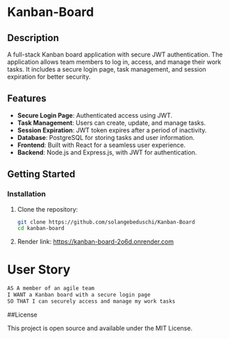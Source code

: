 # Kanban-Board

## Description

A full-stack Kanban board application with secure JWT authentication. The application allows team members to log in, access, and manage their work tasks. It includes a secure login page, task management, and session expiration for better security.

## Features

- **Secure Login Page**: Authenticated access using JWT.
- **Task Management**: Users can create, update, and manage tasks.
- **Session Expiration**: JWT token expires after a period of inactivity.
- **Database**: PostgreSQL for storing tasks and user information.
- **Frontend**: Built with React for a seamless user experience.
- **Backend**: Node.js and Express.js, with JWT for authentication.

## Getting Started

### Installation

1. Clone the repository:

   ```bash
   git clone https://github.com/solangebeduschi/Kanban-Board
   cd kanban-board

2. Render link: https://kanban-board-2o6d.onrender.com


# User Story 

```md
AS A member of an agile team
I WANT a Kanban board with a secure login page
SO THAT I can securely access and manage my work tasks
```
##License

This project is open source and available under the MIT License.
